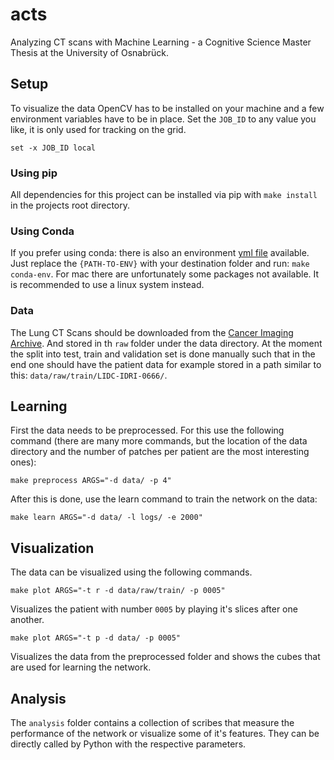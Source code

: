 # acts
Analyzing CT scans with Machine Learning - a Cognitive Science Master Thesis at the University of Osnabrück.

## Setup
To visualize the data OpenCV has to be installed on your machine and a few environment variables have to be in place. Set the `JOB_ID` to any value you like, it is only used for tracking on the grid.
```
set -x JOB_ID local
```

### Using pip
All dependencies for this project can be installed via pip with `make install` in the projects root directory.

### Using Conda
If you prefer using conda: there is also an environment [yml file](https://github.com/AndreaSuckro/acts/tree/master/src/acts-env.yml) available. Just replace the `{PATH-TO-ENV}` with your destination folder and run: `make conda-env`. For mac there are unfortunately some packages not available. It is recommended to use a linux system instead.

### Data
The Lung CT Scans should be downloaded from the [Cancer Imaging Archive](https://wiki.cancerimagingarchive.net/display/Public/LIDC-IDRI). And stored in th `raw` folder under the data directory. At the moment the split into test, train and validation set is done manually such that in the end one should have the patient data for example stored in a path similar to this: `data/raw/train/LIDC-IDRI-0666/`.

## Learning
First the data needs to be preprocessed. For this use the following command (there are many more commands, but the location of the data directory and the number of patches per patient are the most interesting ones):

`make preprocess ARGS="-d data/ -p 4"`

After this is done, use the learn command to train the network on the data:

`make learn ARGS="-d data/ -l logs/ -e 2000"`

## Visualization
The data can be visualized using the following commands.

`make plot ARGS="-t r -d data/raw/train/ -p 0005"`

Visualizes the patient with number `0005` by playing it's slices after one another.

`make plot ARGS="-t p -d data/ -p 0005"`

Visualizes the data from the preprocessed folder and shows the cubes that are used for learning the network.

## Analysis
The `analysis` folder contains a collection of scribes that measure the performance of the
network or visualize some of it's features. They can be directly called by Python with the
respective parameters.

